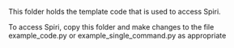 This folder holds the template code that is used to access Spiri.

To access Spiri, copy this folder and make changes to the file example_code.py or example_single_command.py
as appropriate
